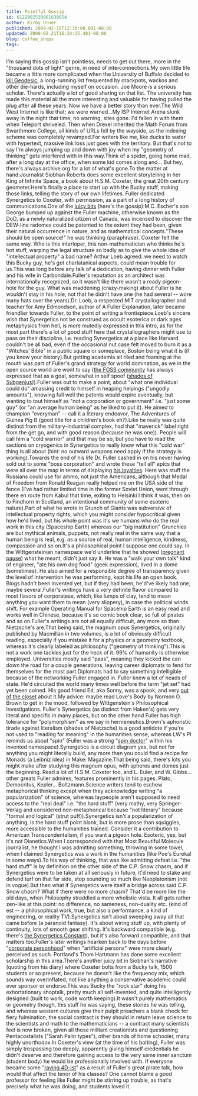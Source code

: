 ```yaml
---
title: Pointful Gossip
id: 6122902530061639654
author: Kirby Urner
published: 2009-02-15T12:30:00.001-08:00
updated: 2009-02-21T16:34:35.481-08:00
blog: coffee_shops
tags: 
---
```


I'm saying this gossip isn't pointless, needs to get out there, more in the "thousand dots of light" genre, in need of interconnections.My own little life became a little more complicated when the University of Buffalo decided to [kill Geodesic](http://groups.google.com/group/bit.listserv.geodesic/about), a long-running list frequented by crackpots, wackos and other die-hards, including myself on occasion.  Joe Moore is a serious scholar.  There's actually a lot of good sharing on that list.  The university has made this material all the more interesting and valuable for having pulled the plug after all these years.  Now we have a better story than ever.The Wild West Internet is like that; we were warned...My ISP Internet Arena slunk away in the night that time, no warning, sites gone.  I'd fallen in with them when Teleport shriveled. Then when Drexel inherited the Math Forum from Swarthmore College, all kinds of URLs fell by the wayside, as the indexing scheme was completely revamped.For writers like me, like ducks to water with hypertext, massive link loss just goes with the territory.  But that's not to say I'm always jumping up and down with joy when my "geometry of thinking" gets interfered with in this way.Think of a spider, going home mad, after a long day at the office, when some kid comes along and...  But hey, there's always archive.org for a lot of what's gone.To the matter at hand:[](http://www.flickr.com/photos/17157315@N00/3298018817/)Journalist Siobhan Roberts does some excellent storytelling in her King of Infinite Space, a book about H.S.M. Coxeter, the great 20th century geometer.Here's finally a place to start up with the Bucky stuff, making those links, telling the story of our own lifetimes.  Fuller dedicated Synergetics to Coxeter, with permission, as a part of a long history of communications.One of the [juicy bits](http://mybizmo.blogspot.com/2006/09/quick-account.html) (here's the gossip):M.C. Escher's son George bumped up against the Fuller machine, otherwise known as the DoD, as a newly naturalized citizen of Canada, was incensed to discover the DEW-line radomes could be patented to the extent they had been, given their natural occurrence in nature, and as mathematical concepts."These should be open source!" he was thinking (paraphrase). Coxeter felt the same way.  Who is this interloper, this non-mathematician who thinks he's hot stuff, warping the legal structure so badly as to give the whole idea of "intellectual property" a bad name?  Arthur Loeb agreed:  we need to watch this Bucky guy, he's got charlatanical aspects, could mean trouble for us.This was long before any talk of a dedication, having dinner with Fuller and his wife in Carbondale.Fuller's reputation as an architect was internationally recognized, so it wasn't like there wasn't a ready pigeon-hole for the guy.  What was maddening (crazy-making) about Fuller is he wouldn't stay in his hole, not that he didn't have one (he had several -- wore many hats over the years).Dr. Loeb, a respected MIT crystallographer and teacher for Amy Edmondson, author of A Fuller Explanation, later became friendlier towards Fuller, to the point of writing a frontispiece.Loeb's sincere wish that Synergetics not be construed as occult esoterica or dark ages metaphysics from hell, is more mutedly expressed in this intro, as for the most part there's a lot of good stuff here that crystallographers might use to pass on their discipline, i.e. reading Synergetics at a place like Harvard couldn't be all bad, even if the occasional nut case felt moved to burn it as a "Witches' Bible" in a public square or someplace, Boston being what it is (if you know your history).But getting academia all riled and foaming at the mouth was part of Fuller's grand strategy for world domination, as we in the open source world are wont to say ([the FOSS community](http://worldgame.blogspot.com/2008/07/women-and-foss.html) has always expressed that as a goal, somewhat in self spoof ([shades of Subgenius](http://mybizmo.blogspot.com/2006/05/decoding-usa-culture.html))).Fuller was out to make a point, about "what one individual could do" amassing credit to himself in heaping helpings ("ungodly amounts"), knowing full well the patents would expire eventually, but wanting to tout himself as "not a corporation or government" i.e. "just some guy" (or "an average human being" as he liked to put it).  He aimed to champion "everyman" -- call it a literary endeavor, The Adventures of Guinea Pig B (good title for a children's book eh?).Like he really was quite distinct from the military-industrial complex, had that "maverick" label right from the get go, and with good reason (because he was one)).  People will call him a "cold warrior" and that may be so, but you have to read the sections on cryogenics in Synergetics to really know what this "cold war" thing is all about (hint:  no outward weapons need apply if the strategy is working).Towards the end of his life Dr. Fuller cashed in on his never having sold out to some "boss corporation" and wrote these "tell all" epics that were all over the map in terms of displaying [his loyalties](http://controlroom.blogspot.com/2006/01/quotable-quotes.html). Here was stuff the Russians could use for ammo, not just the Americans, although that Medal of Freedom from Ronald Reagan really helped me on the USA side of the fence (I've had rather limited time in the former Soviet Union, went through there en route from Kabul that time, exiting to Helsinki I think it was, then on to Findhorn in Scotland, an intentional community of some esoteric nature).Part of what he wrote in Grunch of Giants was subversive of intellectual property rights, which you might consider hypocritical given how he'd lived, but his whole point was it's we humans who do the real work in this city (Spaceship Earth) whereas our "big institution" Grunchies are but mythical animals, puppets, not really real in the same way that a human being is real, e.g. as a source of real, human intelligence, kindness, compassion and so on.It's a philosophical point I suppose one could say. In the Wittgensteinian namespace we'd underline that he showed ([pregnant pause](http://worldgame.blogspot.com/2009/02/pauling-house-meeting.html)) what he meant, didn't just say it.  He was a "walk your own talk" kind of engineer, "ate his own dog food" (geek expression), lived in a dome (sometimes).  He also aimed for a responsible degree of transparency given the level of intervention he was performing, kept his life an open book.  Blogs hadn't been invented yet, but if they had been, he'd've likely had one, maybe several.Fuller's writings have a very definite flavor compared to most flavors of corporatese, which, like lumps of clay, tend to mean anything you want them to mean (very slippery), in case the political winds shift.  For example   Operating Manual for Spacehip Earth is an easy read and works well in Chinese, because it's so comic book clear, so full of pirates and so on.Fuller's writings are not all equally difficult, any more so than Nietzsche's are.That being said, the magnum opus Synergetics, originally published by Macmillan in two volumes, is a lot of obviously difficult reading, especially if you mistake it for a physics or a geometry textbook, whereas it's clearly labeled as philosophy ("geometry of thinking").This is not a work one tackles just for the heck of it.  99% of humanity is otherwise employed.  Universities mostly said "pass", meaning they kicked the can down the road for a couple generations, leaving career diplomats to fend for themselves for the most part.Diplomats had to say something intelligible because of the networking Fuller engaged in.  Fuller knew a lot of heads of state.  He'd circuited the world many times well before the term "jet set" had yet been coined.  His good friend Ed, aka Sonny, was a spook, and very [out of the closet](http://controlroom.blogspot.com/2008/10/scholarly-meetup.html) about it.My advice:  maybe read Love's Body by Normon O. Brown to get in the mood, followed by Wittgenstein's Philosophical Investigations. Fuller's Synergetics (as distinct from Haken's) gets very literal and specific in many places, but on the other hand Fuller has high tolerance for "polymorphism" as we say in hermeneutics.Brown's aphoristic tirade against literalism (shades of Nietzsche) is a good antidote if you're not used to "reading for meaning" in the humanities sense, whereas LW's PI reminds us about "spin" (Fuller was a strong "[spin doctor](http://mybizmo.blogspot.com/2006/08/name-collisions.html)" within his invented namespace).Synergetics is a circuit diagram yes, but not for anything you might literally build, any more than you could find a recipe for Monads (a Leibniz idea) in Make: Magazine.That being said, there's lots you might make after studying this magnum opus, with spheres and domes just the beginning.  Read a lot of H.S.M. Coxeter too, and L. Euler, and W. Gibbs... other greats Fuller admires, features prominently in his pages.  Plato, Democritus, Kepler... Boltzmann.Science writers tend to eschew metaphorical thinking except when they acknowledge writing "a popularization" of science, whereas laypeople aren't supposed to need access to the "real deal" i.e. "the hard stuff" (very mathy, very Springer-Verlag and considered non-metaphorical because "not literary" because "formal and logical" (strut puff)).Synergetics isn't a popularization of anything, is the hard stuff point blank, but is more prose than squiggles, more accessible to the humanities trained.  Consider it a contribution to American Transcendentalism, if you want a pigeon hole.  Esoteric, yes, but it's not Dianetics.When I corresponded with that Most Beautiful Molecule journalist, he thought I was admitting something, throwing in some towel, when I claimed Synergetics was a work in the humanities (like Poe's Eureka! in some ways).To his way of thinking, that was like admitting defeat i.e. "the hard stuff" is by definition on the other side of the C.P. Snow chasm, and if Synergetics were to be taken at all seriously in future, it'd need to stake and defend turf on that far side, stop sounding so much like Neoplatonism (not in vogue).But then what if Synergetics were itself a bridge across said C.P. Snow chasm?  What if there were no more chasm?  That'd be more like the old days, when Philosophy straddled a more wholistic vista.  It all gets rather zen-like at this point:  no difference, no sameness, non-duality etc. (kind of est -- a philosophical work, true, but also a performance, a kind of engineering, or reality TV).Synergetics isn't about sweeping away all that came before (a paranoid fantasy).  It's about wiring stuff up, with plenty of continuity, lots of smooth gear shifting.  It's backward compatible (e.g. there's [the Synergetics Constant](http://controlroom.blogspot.com/2006/08/advice-to-synergetics-teachers.html)), but it's also forward compatible, and that matters too.Fuller's later writings hearken back to the days before "[corporate personhood](http://controlroom.blogspot.com/2006/09/this-land-is-your-land-movie-review_28.html)" when "artificial persons" were more clearly perceived as such.  Portland's Thom Hartmann has done some excellent scholarship in this area.There's another juicy bit in Siobhan's narrative (quoting from his diary) where Coxeter bolts from a Bucky talk, 1500 students or so present, because he doesn't like the frequency mix, which sounds way overinflated, not like anything a conservative academic could ever sponsor or endorse.This was Bucky the "rock star" doing his exhortationary shoptalk, pretty much all self-invented, and quite intelligently designed (built to work, code worth keeping).It wasn't purely mathematics or geometry though, this stuff he was saying, these stories he was telling, and whereas western cultures give their pulpit preachers a blank check for fiery fulmination, the social contract is they should in return leave science to the scientists and math to the mathematicians -- a contract many scientists feel is now broken, given all those militant creationists and questioning Pentacostalists ("Sarah Palin types"), other brands of home schooler, many highly unorthodox.In Coxeter's view (at the time of his bolting), Fuller was simply trespassing too deeply, apparently giving himself credentials he didn't deserve and therefore gaining access to the very same inner sanctum (student body) he would be professionally involved with.  If everyone became some "[raving 4D-ist](http://coffeeshopsnet.blogspot.com/2009/02/glass-bead-game.html)" as a result of Fuller's great pirate talk, how would that affect the tenor of his classes?  One cannot blame a good professor for feeling like Fuller might be stirring up trouble, as that's precisely what he was doing, and students loved it.